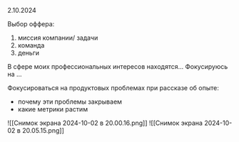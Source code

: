 2.10.2024

Выбор оффера:
1. миссия компании/ задачи
2. команда
3. деньги

В сфере моих профессиональных интересов находятся...
Фокусируюсь на ...

Фокусироваться на продуктовых проблемах при рассказе об опыте:
- почему эти проблемы закрываем
- какие метрики растим

![[Снимок экрана 2024-10-02 в 20.00.16.png]]
![[Снимок экрана 2024-10-02 в 20.05.15.png]]